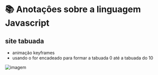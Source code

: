 # 📚 Anotaçôes sobre a linguagem Javascript
 
 ## site tabuada

 * animaçâo keyframes
 * usando o for encadeado para formar a tabuada 0 até a tabuada do 10

![imagem](https://github.com/leandroluizpereira/javascripts/blob/main/site-tabuada/tabuada.png)
